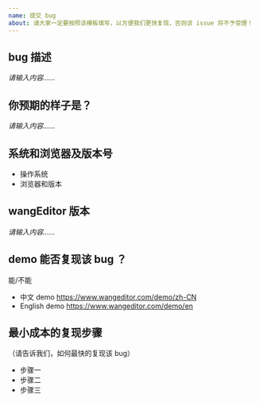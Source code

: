 ```yaml
---
name: 提交 bug
about: 请大家一定要按照该模板填写，以方便我们更快复现，否则该 issue 将不予受理！
---
```


## bug 描述

*请输入内容……*

## 你预期的样子是？

*请输入内容……*

## 系统和浏览器及版本号

- 操作系统
- 浏览器和版本

## wangEditor 版本

*请输入内容……*

## demo 能否复现该 bug ？

能/不能

- 中文 demo https://www.wangeditor.com/demo/zh-CN
- English demo https://www.wangeditor.com/demo/en

## 最小成本的复现步骤

（请告诉我们，如何最快的复现该 bug）

- 步骤一
- 步骤二
- 步骤三
